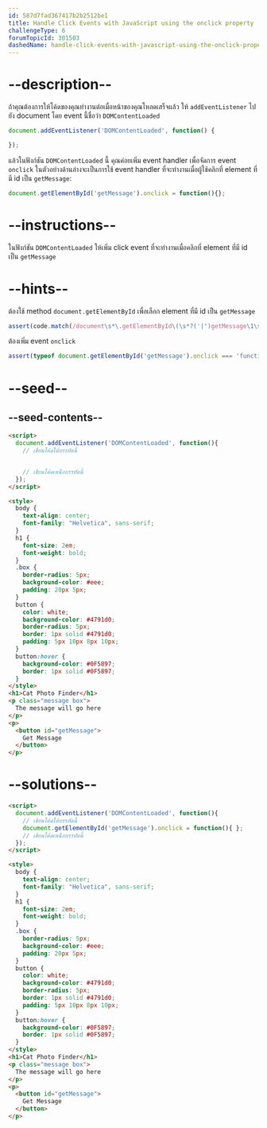 ```yaml
---
id: 587d7fad367417b2b2512be1
title: Handle Click Events with JavaScript using the onclick property
challengeType: 6
forumTopicId: 301503
dashedName: handle-click-events-with-javascript-using-the-onclick-property
---
```


# --description--

ถ้าคุณต้องการให้โค้ดของคุณทำงานต่อเมื่อหน้าของคุณโหลดเสร็จแล้ว ให้ `addEventListener` ไปยัง document โดย event นี้ชื่อว่า `DOMContentLoaded`

```js
document.addEventListener('DOMContentLoaded', function() {

});
```

แล้วในฟังก์ชัน `DOMContentLoaded` นี้ คุณค่อยเพิ่ม event handler เพื่อจัดการ event `onclick` 
ในตัวอย่างด้านล่างจะเป็นการใช้ event handler ที่จะทำงานเมื่อผู้ใช้คลิกที่ element ที่มี id เป็น `getMessage`:

```js
document.getElementById('getMessage').onclick = function(){};
```

# --instructions--

ในฟังก์ชัน `DOMContentLoaded` ให้เพิ่ม click event ที่จะทำงานเมื่อคลิกที่ element ที่มี id เป็น `getMessage`

# --hints--

ต้องใช้ method `document.getElementById` เพื่อเลือก element ที่มี id เป็น `getMessage` 

```js
assert(code.match(/document\s*\.getElementById\(\s*?('|")getMessage\1\s*?\)/g));
```

ต้องเพิ่ม event `onclick`

```js
assert(typeof document.getElementById('getMessage').onclick === 'function');
```

# --seed--

## --seed-contents--

```html
<script>
  document.addEventListener('DOMContentLoaded', function(){
    // เขียนโค้ดใต้บรรทัดนี้


    // เขียนโค้ดเหนือบรรทัดนี้
  });
</script>

<style>
  body {
    text-align: center;
    font-family: "Helvetica", sans-serif;
  }
  h1 {
    font-size: 2em;
    font-weight: bold;
  }
  .box {
    border-radius: 5px;
    background-color: #eee;
    padding: 20px 5px;
  }
  button {
    color: white;
    background-color: #4791d0;
    border-radius: 5px;
    border: 1px solid #4791d0;
    padding: 5px 10px 8px 10px;
  }
  button:hover {
    background-color: #0F5897;
    border: 1px solid #0F5897;
  }
</style>
<h1>Cat Photo Finder</h1>
<p class="message box">
  The message will go here
</p>
<p>
  <button id="getMessage">
    Get Message
  </button>
</p>
```

# --solutions--

```html
<script>
  document.addEventListener('DOMContentLoaded', function(){
    // เขียนโค้ดใต้บรรทัดนี้
    document.getElementById('getMessage').onclick = function(){ };
    // เขียนโค้ดเหนือบรรทัดนี้
  });
</script>

<style>
  body {
    text-align: center;
    font-family: "Helvetica", sans-serif;
  }
  h1 {
    font-size: 2em;
    font-weight: bold;
  }
  .box {
    border-radius: 5px;
    background-color: #eee;
    padding: 20px 5px;
  }
  button {
    color: white;
    background-color: #4791d0;
    border-radius: 5px;
    border: 1px solid #4791d0;
    padding: 5px 10px 8px 10px;
  }
  button:hover {
    background-color: #0F5897;
    border: 1px solid #0F5897;
  }
</style>
<h1>Cat Photo Finder</h1> 
<p class="message box">
  The message will go here
</p>
<p>
  <button id="getMessage">
    Get Message
  </button>
</p>
```
